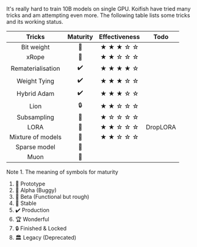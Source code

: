 It's really hard to train 10B models on single GPU. Koifish have tried many tricks and am attempting even more.
The following table lists some tricks and its working status.

| Tricks | Maturity  | Effectiveness |Todo
|:-------------:|:--------------:|:--------------:|:--------------:|
| Bit weight         | 🧪           | ★ ★ ★ ☆ ☆        ||
| xRope    | 🧪      | ★ ★ ☆ ☆ ☆     ||
| Rematerialisation    | ✔️      | ★ ★ ★ ★ ☆     ||
| Weight Tying    | ✔️      | ★ ★ ★ ☆ ☆     ||
| Hybrid Adam    | ✔️      | ★ ★ ★ ☆ ☆     ||
| Lion         | 🔒           | ★ ★ ☆ ☆ ☆        ||
| Subsampling    | 🌿      |  ★ ☆ ☆ ☆ ☆    ||
| LORA    |    🧪   | ★ ★ ☆ ☆ ☆     |DropLORA|
| Mixture of models    |    🌿   | ★ ★ ☆ ☆ ☆     ||
| Sparse model    |    🌱   |     ||
| Muon    |    🌿   |     ||

Note 1.  The meaning of symbols for maturity 
1. 🌱 Prototype      
2. 🌿 Alpha (Buggy)  
3. 🧪 Beta (Functional but rough)  
4. 🌳 Stable  
5. ✔️ Production
6. 🏆 Wonderful
7. 🔒 Finished & Locked 
8. 🏛 Legacy (Deprecated)


